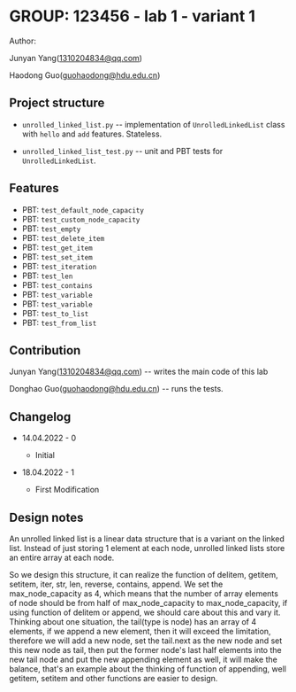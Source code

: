 # GROUP: 123456 - lab 1 - variant 1

Author:

Junyan Yang(1310204834@qq.com)

Haodong Guo(guohaodong@hdu.edu.cn)

## Project structure

- `unrolled_linked_list.py` -- implementation of `UnrolledLinkedList` 
class with `hello` and `add` features. Stateless.

- `unrolled_linked_list_test.py` -- unit and PBT tests for `UnrolledLinkedList`.

## Features

- PBT: `test_default_node_capacity`
- PBT: `test_custom_node_capacity`
- PBT: `test_empty`
- PBT: `test_delete_item`
- PBT: `test_get_item`
- PBT: `test_set_item`
- PBT: `test_iteration`
- PBT: `test_len`
- PBT: `test_contains`
- PBT: `test_variable`
- PBT: `test_variable`
- PBT: `test_to_list`
- PBT: `test_from_list`


## Contribution
Junyan Yang(1310204834@qq.com) -- writes the main code of this lab

​Donghao Guo(guohaodong@hdu.edu.cn) -- runs the tests.

## Changelog

- 14.04.2022 - 0
  - Initial

- 18.04.2022 - 1
  - First Modification

## Design notes

An unrolled linked list is a linear data structure that is a variant on the linked list. 
Instead of just storing 1 element at each node, unrolled linked lists store an entire array at each node.

​So we design this structure, it can realize the function of delitem, getitem, setitem, iter, 
str, len, reverse, contains, append. We set the max_node_capacity as 4, 
which means that the number of array elements of node should be from half of max_node_capacity to max_node_capacity, 
if using  function of  delitem or append, we should care about this and vary it. 
Thinking about one situation,  the tail(type is node) has an array of 4 elements, if we append a new element, 
then it will exceed the limitation, therefore we will add a new node, 
set the tail.next as the new node and set this new node as tail, 
then put the former node's last half  elements into the new tail node and put the new appending element as well, 
it will make the balance, 
that's an example about the thinking of function of appending, well getitem, 
setitem and other functions are easier to design.

